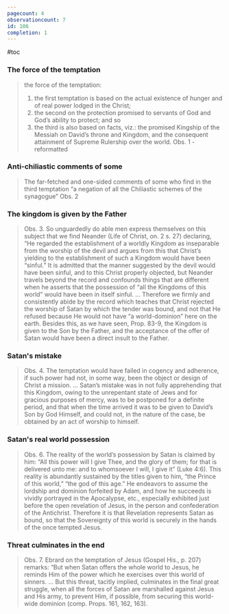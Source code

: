 ```yaml
---
pagecount: 4
observationcount: 7
id: 106
completion: 1
---
```

#toc
### The force of the temptation
>the force of the temptation: 
>1. the first temptation is based on the actual existence of hunger and of real power lodged in the Christ; 
>2. the second on the protection promised to servants of God and God’s ability to protect; and so 
>3. the third is also based on facts, viz.: the promised Kingship of the Messiah on David’s throne and Kingdom, and the consequent attainment of Supreme Rulership over the world.
>Obs. 1 - reformatted
### Anti-chiliastic comments of some
>The far-fetched and one-sided comments of some who find in the third temptation “a negation of all the Chiliastic schemes of the synagogue”
>Obs. 2
### The kingdom is given by the Father
>Obs. 3. So unguardedly do able men express themselves on this subject that we find Neander (Life of Christ, on. 2 s. 27) declaring, “He regarded the establishment of a worldly Kingdom as inseparable from the worship of the devil and argues from this that Christ’s yielding to the establishment of such a Kingdom would have been “sinful.” It is admitted that the manner suggested by the devil would have been sinful, and to this Christ properly objected, but Neander travels beyond the record and confounds things that are different when he asserts that the possession of “all the Kingdoms of this world” would have been in itself sinful.
>...
>Therefore we firmly and consistently abide by the record which teaches that Christ rejected the worship of Satan by which the tender was bound, and not that He refused because He would not have “a world-dominion” here on the earth. Besides this, as we have seen, Prop. 83-9, the Kingdom is given to the Son by the Father, and the acceptance of the offer of Satan would have been a direct insult to the Father.
### Satan's mistake
>Obs. 4. The temptation would have failed in cogency and adherence, if such power had not, in some way, been the object or design of Christ a mission.
>...
>Satan’s mistake was in not fully apprehending that this Kingdom, owing to the unrepentant state of Jews and for gracious purposes of mercy, was to be postponed for a definite period, and that when the time arrived it was to be given to David’s Son by God Himself, and could not, in the nature of the case, be obtained by an act of worship to himself.
### Satan's real world possession
>Obs. 6. The reality of the world’s possession by Satan is claimed by him: “All this power will I give Thee, and the glory of them; for that is delivered unto me: and to whomsoever I will, I give it” (Luke 4:6). This reality is abundantly sustained by the titles given to him, “the Prince of this world,” “the god of this age.” He endeavors to assume the lordship and dominion forfeited by Adam, and how he succeeds is vividly portrayed in the Apocalypse, etc., especially exhibited just before the open revelation of Jesus, in the person and confederation of the Antichrist. Therefore it is that Revelation represents Satan as bound, so that the Sovereignty of this world is securely in the hands of the once tempted Jesus.
### Threat culminates in the end
>Obs. 7. Ebrard on the temptation of Jesus (Gospel His., p. 207) remarks: “But when Satan offers the whole world to Jesus, he reminds Him of the power which he exercises over this world of sinners.
>...
>But this threat, tacitly implied, culminates in the final great struggle, when all the forces of Satan are marshalled against Jesus and His army, to prevent Him, if possible, from securing this world-wide dominion (comp. Props. 161, 162, 163).